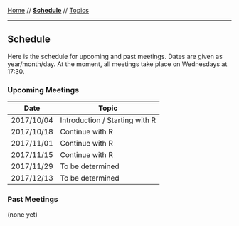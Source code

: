 [Home](README.md) // **[Schedule](schedule.md)** // [Topics](topics.md)

---

## Schedule

Here is the schedule for upcoming and past meetings. Dates are given as year/month/day. At the moment, all meetings take place on Wednesdays at 17:30.

### Upcoming Meetings

Date | Topic
---- | -----
2017/10/04 | Introduction / Starting with R
2017/10/18 | Continue with R
2017/11/01 | Continue with R
2017/11/15 | Continue with R
2017/11/29 | To be determined
2017/12/13 | To be determined

### Past Meetings

(none yet)
